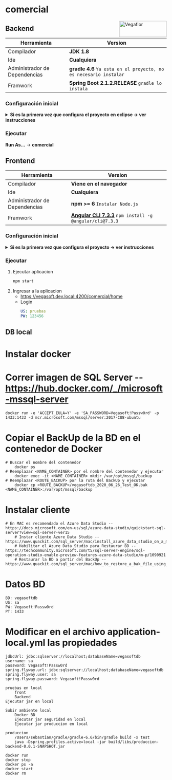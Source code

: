 # comercial

<img src="https://le-cdn.website-editor.net/4aa03d26578c4b949aa4f65e52d7e4c0/dms3rep/multi/opt/Logo+Vegaflor+copy-4df30103-320w.png" align="right" alt="Vegaflor" width="148" height="50">

## Backend
| Herramienta | Version |
| ------ | ------ |
| Compilador | **JDK 1.8** |
| Ide | **Cualquiera** |
| Administrador de Dependencias | **gradle 4.6** `Ya esta en el proyecto, no es necesario instalar` |
| Framwork | **Spring Boot 2.1.2.RELEASE** `gradle lo instala` |

### Configuración inicial
<details><summary><b>Si es la primera vez que configura el proyecto en eclipse -> ver instrucciones</b></summary>

1. Descargar el proyecto **[comun]** al mismo nivel de comercial.
2. En eclipse para gradle 4.6 se debe instalar el plugin:
    ```sh
    https://dist.springsource.com/release/TOOLS/gradle
    ```
3. **Import...** -> **Gradle (STS)** -> **Gradle (STS) Project** `Se usara la version de gradle que esta dentro del proyecto configurada: gradle/wrapper/gradle-wrapper.properties`
4. Instalar lombok `en caso de que el Ide no lo tenga instalado`
    <details><summary><b>En eclipse -> ver instrucciones</b></summary>

    1. Ir al proyecto `comercial-backend-comando-aplicacion`
    2. En `Gradle Dependencies`
    3. Click derecho en el jar: `lombok-1.16.18.jar`
    4. **Run As** -> **Java Application**
    5. En la ventana de instalacion de lombok, seleccionar el eclipse e instalar
    </details>

5. Configurar arranque:
    1. **En eclipse** -> **Run** -> **Run Configurations**
    2. Click derecho en **Java Application** -> **New Configuration**
    3. Diligenciar:
        ```yaml
        Name: comercial
        Project: comercial-backend
        Main class: com.vegaflor.core.Application
        Arguments -> VM arguments: -Dspring.profiles.active=local
        Apply -> Run
        ```
</details>

### Ejecutar
**Run As...** -> **comercial**

[comun]: https://github.com/grupovegaflor/comun

## Frontend
| Herramienta | Version |
| ------ | ------ |
| Compilador | **Viene en el navegador** |
| Ide | **Cualquiera** |
| Administrador de Dependencias | **npm >= 6** `Instalar Node.js` |
| Framwork | **[Angular CLI 7.3.3]** `npm install -g @angular/cli@7.3.3` |

### Configuración inicial
<details><summary><b>Si es la primera vez que configura el proyecto -> ver instrucciones</b></summary>

1. Instalar el [token] para importar el comun-frontend
    * En https://github.com/ ir a **Settings** -> **Developer settings** -> **Personal access tokens** -> **Generate new token**
    * Reemplazar **<TOKEN_HERE>** por el token y ejecutar
        ```sh
        git config --global url."https://<TOKEN_HERE>:x-oauth-basic@github.com/".insteadOf https://x-oauth-basic@github.com/
        ```
2. Instalar Dependencias. **Pendiente:** `npm notice created a lockfile as package-lock.json. You should commit this file.`
    ```sh
    npm install
    ```
3. Agregar al archivo **Hosts** el dominio local
    ```yaml
    127.0.0.1	vegasoft.dev.local
    ```
    * [En MAC]
4. Modificar en el archivo **environment.ts** las propiedades
    ```json
    URLCognito: `https://vegasoftdevelop.auth.us-east-1.amazoncognito.com/login?response_type=code&client_id=3uplh7kivsv4965k6apsoo9jk9&redirect_uri=https://vegasoft.dev.local:4200`,
    URLCognitoLogout: 'https://vegasoftdevelop.auth.us-east-1.amazoncognito.com/logout?client_id=3uplh7kivsv4965k6apsoo9jk9&logout_uri=https://vegasoft.dev.local:4200/',
    ```
</details>

### Ejecutar
1. Ejecutar aplicacion
    ```sh
    npm start
    ```
2. Ingresar a la aplicacion
    * https://vegasoft.dev.local:4200/comercial/home
    * Login
        ```yaml
        US: pruebas
        PW: 123456
        ```

[Angular CLI 7.3.3]: https://victorroblesweb.es/2018/11/20/instalar-angular-7-paso-a-paso/
[token]: https://stackoverflow.com/questions/23210437/npm-install-private-github-repositories-by-dependency-in-package-json
[En MAC]: https://www.hostinet.com/formacion/hosting-alojamiento/editar-archivo-hosts-mac-os-x-macos/

## DB local
# Instalar docker
# Correr imagen de SQL Server -- https://hub.docker.com/_/microsoft-mssql-server
    docker run -e 'ACCEPT_EULA=Y' -e 'SA_PASSWORD=Vegasoft!Passw0rd' -p 1433:1433 -d mcr.microsoft.com/mssql/server:2017-CU8-ubuntu
# Copiar el BackUp de la BD en el contenedor de Docker
    # Buscar el nombre del contenedor
        docker ps
    # Reemplazar <NAME_CONTAINER> por el nombre del contenedor y ejecutar
        docker exec -it <NAME_CONTAINER> mkdir /var/opt/mssql/backup
    # Reemplazar <ROUTE_BACKUP> por la ruta del BackUp y ejecutar
        docker cp <ROUTE_BACKUP>/vegasoftdb_2020_06_26_Test_OK.bak <NAME_CONTAINER>:/var/opt/mssql/backup
# Instalar cliente
    # En MAC es recomendado el Azure Data Studio -- https://docs.microsoft.com/en-us/sql/azure-data-studio/quickstart-sql-server?view=sql-server-ver15
        # Instar cliente Azure Data Studio -- https://www.quackit.com/sql_server/mac/install_azure_data_studio_on_a_mac.cfm
        # Habilitar el Azure Data Studio para Restaurar BD -- https://techcommunity.microsoft.com/t5/sql-server-engine/sql-operation-studio-enable-preview-features-azure-data-studio/m-p/1090921
        # Restaurar la BD a partir del BackUp -- https://www.quackit.com/sql_server/mac/how_to_restore_a_bak_file_using_azure_data_studio.cfm
# Datos BD
    BD: vegasoftdb
    US: sa
    PW: Vegasoft!Passw0rd
    PT: 1433
# Modificar en el archivo application-local.yml las propiedades
    jdbcUrl: jdbc:sqlserver://localhost;databaseName=vegasoftdb
    username: sa
    password: Vegasoft!Passw0rd
    spring.flyway.url: jdbc:sqlserver://localhost;databaseName=vegasoftdb
    spring.flyway.user: sa
    spring.flyway.password: Vegasoft!Passw0rd

    pruebas en local
        front
        Backend
    Ejecutar jar en local

    Subir ambiente local
        Docker BD
        Ejecutar jar seguridad en local
        Ejecutar jar produccion en local

    produccion
        /Users/sebastian/gradle/gradle-6.6/bin/gradle build -x test
        java -Dspring.profiles.active=local -jar build/libs/produccion-backend-0.0.1-SNAPSHOT.jar
    
    docker run
    docker stop
    docker ps -a
    docker start
    docker rm